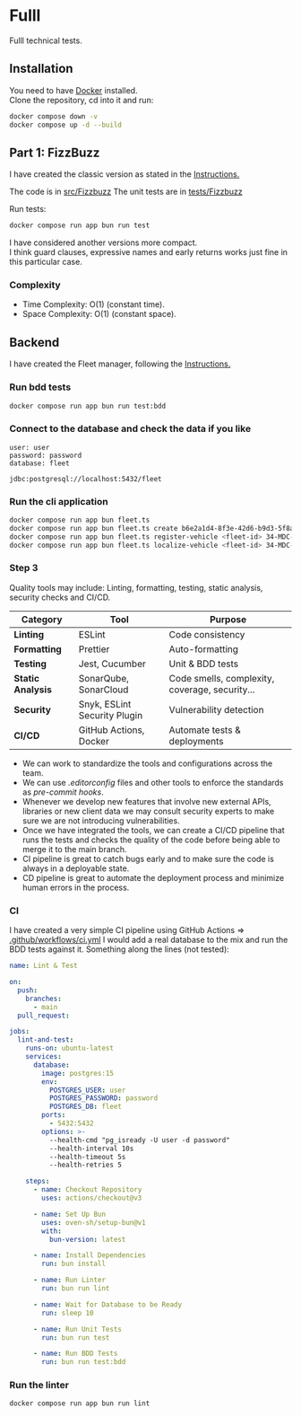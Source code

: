 # Fulll

Fulll technical tests.

## Installation

You need to have [Docker](https://www.docker.com/) installed.  
Clone the repository, cd into it and run:

```bash
docker compose down -v
docker compose up -d --build 
```

## Part 1: FizzBuzz

I have created the classic version as stated in
the [Instructions.](https://github.com/fulll/hiring/blob/master/Algo/fizzbuzz.md)

The code is in [src/Fizzbuzz](src/Fizzbuzz)
The unit tests are in [tests/Fizzbuzz](tests/Fizzbuzz)

Run tests:

```bash
docker compose run app bun run test
```

I have considered another versions more compact.  
I think guard clauses, expressive names and early returns works just fine in this particular case.

### Complexity

- Time Complexity: O(1) (constant time).
- Space Complexity: O(1) (constant space).

## Backend

I have created the Fleet manager, following
the [Instructions.](https://github.com/fulll/hiring/blob/master/Backend/ddd-and-cqrs-intermediare-senior.md)

### Run bdd tests

```bash
docker compose run app bun run test:bdd
```

### Connect to the database and check the data if you like

```env
user: user
password: password
database: fleet

jdbc:postgresql://localhost:5432/fleet
```

### Run the cli application

```bash
docker compose run app bun fleet.ts
docker compose run app bun fleet.ts create b6e2a1d4-8f3e-42d6-b9d3-5f8a3c7e4b12
docker compose run app bun fleet.ts register-vehicle <fleet-id> 34-MDC-56
docker compose run app bun fleet.ts localize-vehicle <fleet-id> 34-MDC-56 37.7749 -122.4194 15.7
```

### Step 3

Quality tools may include: Linting, formatting, testing, static analysis, security checks and CI/CD.

| Category            | Tool                         | Purpose                                        |
|---------------------|------------------------------|------------------------------------------------|
| **Linting**         | ESLint                       | Code consistency                               |
| **Formatting**      | Prettier                     | Auto-formatting                                |
| **Testing**         | Jest, Cucumber               | Unit & BDD tests                               |
| **Static Analysis** | SonarQube, SonarCloud        | Code smells, complexity, coverage, security... |
| **Security**        | Snyk, ESLint Security Plugin | Vulnerability detection                        |
| **CI/CD**           | GitHub Actions, Docker       | Automate tests & deployments                   |

- We can work to standardize the tools and configurations across the team.
- We can use _.editorconfig_ files and other tools to enforce the standards as _pre-commit hooks_.
- Whenever we develop new features that involve new external APIs, libraries or new client data we may consult security experts to make sure we are not introducing vulnerabilities.
- Once we have integrated the tools, we can create a CI/CD pipeline that runs the tests and checks the quality of the code before being able to merge it to the main branch.
- CI pipeline is great to catch bugs early and to make sure the code is always in a deployable state.
- CD pipeline is great to automate the deployment process and minimize human errors in the process.

### CI

I have created a very simple CI pipeline using GitHub Actions => [.github/workflows/ci.yml](.github/workflows/ci.yml)
I would add a real database to the mix and run the BDD tests against it. Something along the lines (not tested):

```yaml
name: Lint & Test

on:
  push:
    branches:
      - main
  pull_request:

jobs:
  lint-and-test:
    runs-on: ubuntu-latest
    services:
      database:
        image: postgres:15
        env:
          POSTGRES_USER: user
          POSTGRES_PASSWORD: password
          POSTGRES_DB: fleet
        ports:
          - 5432:5432
        options: >-
          --health-cmd "pg_isready -U user -d password"
          --health-interval 10s
          --health-timeout 5s
          --health-retries 5

    steps:
      - name: Checkout Repository
        uses: actions/checkout@v3

      - name: Set Up Bun
        uses: oven-sh/setup-bun@v1
        with:
          bun-version: latest

      - name: Install Dependencies
        run: bun install

      - name: Run Linter
        run: bun run lint

      - name: Wait for Database to be Ready
        run: sleep 10

      - name: Run Unit Tests
        run: bun run test

      - name: Run BDD Tests
        run: bun run test:bdd
```

### Run the linter

```bash
docker compose run app bun run lint
```
